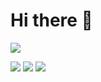 # Hi there 👋

[![](https://img.shields.io/badge/个人主页-@beixinti-607d8b.svg?style=for-the-badge)]([https://beixin.notion.site/](https://beixin.notion.site/beixinti-from-Github-20e0ce499b594d49bbfe2de81663463a))

[![](https://img.shields.io/badge/社交媒体-社区／视频-2196f3.svg?style=for-the-badge)](https://beixin.notion.site/c9f2d04894b747fdb37b00bec87dc453)
[![](https://img.shields.io/badge/捐赠-微信／支付宝-795548.svg?style=for-the-badge)]([[https://beixin.notion.site/919622e1463f4ef58aecc4c9711eba30])
[![](https://img.shields.io/badge/联络-QQ／微信／邮件-009688.svg?style=for-the-badge)](https://beixin.notion.site/c9f2d04894b747fdb37b00bec87dc453)
